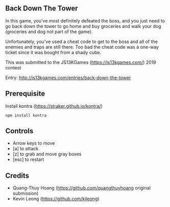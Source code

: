 ## Back Down The Tower

In this game, you've most definitely defeated the boss, and you just need to go back down the tower to go home and buy groceries and walk your dog (groceries and dog not part of the game).

Unfortunately, you've used a cheat code to get to the boss and all of the enemies and traps are still there.  Too bad the cheat code was a one-way ticket since it was bought from a shady cube.

This was submitted to the JS13KGames (https://js13kgames.com/) 2019 contest

Entry: http://js13kgames.com/entries/back-down-the-tower

## Prerequisite
Install kontra (https://straker.github.io/kontra/)
```
npm install kontra
```

## Controls
- Arrow keys to move
- [a] to attack
- [z] to grab and move gray boxes
- [esc] to restart


## Credits
- Quang-Thuy Hoang (https://github.com/quangthuyhoang original submission)
- Kevin Leong (https://github.com/kjleong)

